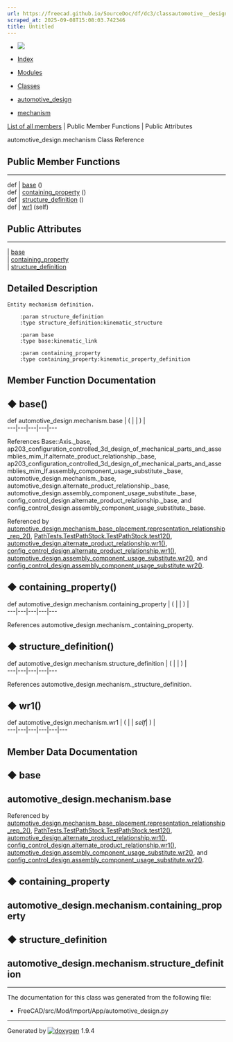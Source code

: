 ```yaml
---
url: https://freecad.github.io/SourceDoc/df/dc3/classautomotive__design_1_1mechanism.html
scraped_at: 2025-09-08T15:08:03.742346
title: Untitled
---
```


  * [ ![](https://www.freecad.org/svg/logo-freecad.svg) ](https://freecadweb.org "FreeCAD")
  * [Index](../../index.html "Index")
  * [Modules](../../modules.html "Modules list")
  * [Classes](../../annotated.html "Annotated list")

  * [automotive_design](../../d4/ddf/namespaceautomotive__design.html)
  * [mechanism](../../df/dc3/classautomotive__design_1_1mechanism.html)

[List of all members](../../d2/dcb/classautomotive__design_1_1mechanism-members.html) | Public Member Functions | Public Attributes

automotive_design.mechanism Class Reference

##  Public Member Functions  
  
---  
def | [base](../../df/dc3/classautomotive__design_1_1mechanism.html#aa10127a1c07f9d09cb1f8383ec0e1685) ()  
def | [containing_property](../../df/dc3/classautomotive__design_1_1mechanism.html#a7bc3427730c79cfc2f20b3dadb5c1621) ()  
def | [structure_definition](../../df/dc3/classautomotive__design_1_1mechanism.html#a8d048d6d6751525a256f7106e49bf5c8) ()  
def | [wr1](../../df/dc3/classautomotive__design_1_1mechanism.html#addb0fe8f5c9c6f7efbf75f8c43574511) (self)  
  
##  Public Attributes  
  
---  
|
[base](../../df/dc3/classautomotive__design_1_1mechanism.html#a2f05a4ada5c1fc1f6a76e576d5216671)  
|
[containing_property](../../df/dc3/classautomotive__design_1_1mechanism.html#af4bd4ae102d7422d145502996221f41c)  
|
[structure_definition](../../df/dc3/classautomotive__design_1_1mechanism.html#ac659a8ee7fa443b24ec0c11857800975)  
  
## Detailed Description

    
    
    Entity mechanism definition.
    
        :param structure_definition
        :type structure_definition:kinematic_structure
    
        :param base
        :type base:kinematic_link
    
        :param containing_property
        :type containing_property:kinematic_property_definition

## Member Function Documentation

## ◆ base()

def automotive_design.mechanism.base  | ( | | ) |   
---|---|---|---|---  
  
References Base::Axis._base,
ap203_configuration_controlled_3d_design_of_mechanical_parts_and_assemblies_mim_lf.alternate_product_relationship._base,
ap203_configuration_controlled_3d_design_of_mechanical_parts_and_assemblies_mim_lf.assembly_component_usage_substitute._base,
automotive_design.mechanism._base,
automotive_design.alternate_product_relationship._base,
automotive_design.assembly_component_usage_substitute._base,
config_control_design.alternate_product_relationship._base, and
config_control_design.assembly_component_usage_substitute._base.

Referenced by
[automotive_design.mechanism_base_placement.representation_relationship_rep_2()](../../db/d8b/classautomotive__design_1_1mechanism__base__placement.html#a2036d6b183b15bb056bf017cb9d261f5),
[PathTests.TestPathStock.TestPathStock.test12()](../../da/d6d/classPathTests_1_1TestPathStock_1_1TestPathStock.html#a1fb40516a78ced11589f0fc264bffa84),
[automotive_design.alternate_product_relationship.wr1()](../../d4/ddc/classautomotive__design_1_1alternate__product__relationship.html#a71ebb08637be198fba68bbe6cd511779),
[config_control_design.alternate_product_relationship.wr1()](../../db/d4c/classconfig__control__design_1_1alternate__product__relationship.html#a80679d1c15b83eeefd706b42bdaca71a),
[automotive_design.assembly_component_usage_substitute.wr2()](../../d3/d66/classautomotive__design_1_1assembly__component__usage__substitute.html#af760fb12cbfb0bad117a1b394ec77d4e),
and
[config_control_design.assembly_component_usage_substitute.wr2()](../../d7/d37/classconfig__control__design_1_1assembly__component__usage__substitute.html#afeed759c1e59ecb42b4d564eff3e614c).

## ◆ containing_property()

def automotive_design.mechanism.containing_property  | ( | | ) |   
---|---|---|---|---  
  
References automotive_design.mechanism._containing_property.

## ◆ structure_definition()

def automotive_design.mechanism.structure_definition  | ( | | ) |   
---|---|---|---|---  
  
References automotive_design.mechanism._structure_definition.

## ◆ wr1()

def automotive_design.mechanism.wr1  | ( |  | _self_| ) |   
---|---|---|---|---|---  
  
## Member Data Documentation

## ◆ base

automotive_design.mechanism.base  
---  
  
Referenced by
[automotive_design.mechanism_base_placement.representation_relationship_rep_2()](../../db/d8b/classautomotive__design_1_1mechanism__base__placement.html#a2036d6b183b15bb056bf017cb9d261f5),
[PathTests.TestPathStock.TestPathStock.test12()](../../da/d6d/classPathTests_1_1TestPathStock_1_1TestPathStock.html#a1fb40516a78ced11589f0fc264bffa84),
[automotive_design.alternate_product_relationship.wr1()](../../d4/ddc/classautomotive__design_1_1alternate__product__relationship.html#a71ebb08637be198fba68bbe6cd511779),
[config_control_design.alternate_product_relationship.wr1()](../../db/d4c/classconfig__control__design_1_1alternate__product__relationship.html#a80679d1c15b83eeefd706b42bdaca71a),
[automotive_design.assembly_component_usage_substitute.wr2()](../../d3/d66/classautomotive__design_1_1assembly__component__usage__substitute.html#af760fb12cbfb0bad117a1b394ec77d4e),
and
[config_control_design.assembly_component_usage_substitute.wr2()](../../d7/d37/classconfig__control__design_1_1assembly__component__usage__substitute.html#afeed759c1e59ecb42b4d564eff3e614c).

## ◆ containing_property

automotive_design.mechanism.containing_property  
---  
  
## ◆ structure_definition

automotive_design.mechanism.structure_definition  
---  
  
* * *

The documentation for this class was generated from the following file:

  * FreeCAD/src/Mod/Import/App/automotive_design.py

* * *

Generated by
[![doxygen](../../doxygen.svg)](https://www.doxygen.org/index.html) 1.9.4

